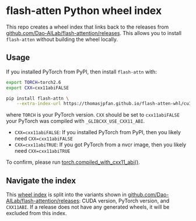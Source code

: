 # flash-atten Python wheel index

This repo creates a wheel index that links back to the releases from [github.com/Dao-AILab/flash-attention/releases](https://github.com/Dao-AILab/flash-attention/releases). This allows you to install `flash-atten` without building the wheel locally.

## Usage

If you installed PyTorch from PyPI, then install `flash-attn` with:

```bash
export TORCH=torch2.6
export CXX=cxx11abiFALSE

pip install flash-attn \
    --extra-index-url https://thomasjpfan.github.io/flash-atten-whl/cu12/$TORCH/$CXX/
```

where `TORCH` is your PyTorch version. `CXX` should be set to `cxx11abiFALSE` your PyTorch was compiled with `_GLIBCXX_USE_CXX11_ABI`.

- `CXX=cxx11abiFALSE`: If you installed PyTorch from PyPI, then you likely need `CXX=cxx11abiFALSE`
- `CXX=cxx11abiTRUE`: If you got PyTorch from a nvcr image, then you likely need `CXX=cxx11abiTRUE`

To confirm, please run [torch.compiled_with_cxx11_abi()](https://pytorch.org/docs/stable/generated/torch.compiled_with_cxx11_abi.html).

## Navigate the index

This [wheel index](https://thomasjpfan.github.io/flash-atten-whl/) is split into the variants shown in [github.com/Dao-AILab/flash-attention/releases](https://github.com/Dao-AILab/flash-attention/releases): CUDA version, PyTorch version, and `CXX11ABI`. If a release does not have any generated wheels, it will be excluded from this index.
